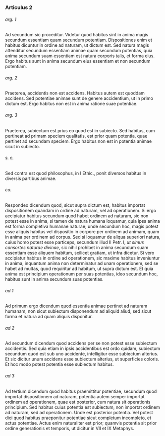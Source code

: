 ### Articulus 2

###### arg. 1
Ad secundum sic proceditur. Videtur quod habitus sint in anima magis secundum essentiam quam secundum potentiam. Dispositiones enim et habitus dicuntur in ordine ad naturam, ut dictum est. Sed natura magis attenditur secundum essentiam animae quam secundum potentias, quia anima secundum suam essentiam est natura corporis talis, et forma eius. Ergo habitus sunt in anima secundum eius essentiam et non secundum potentiam.

###### arg. 2
Praeterea, accidentis non est accidens. Habitus autem est quoddam accidens. Sed potentiae animae sunt de genere accidentium, ut in primo dictum est. Ergo habitus non est in anima ratione suae potentiae.

###### arg. 3
Praeterea, subiectum est prius eo quod est in subiecto. Sed habitus, cum pertineat ad primam speciem qualitatis, est prior quam potentia, quae pertinet ad secundam speciem. Ergo habitus non est in potentia animae sicut in subiecto.

###### s. c.
Sed contra est quod philosophus, in I Ethic., ponit diversos habitus in diversis partibus animae.

###### co.
Respondeo dicendum quod, sicut supra dictum est, habitus importat dispositionem quandam in ordine ad naturam, vel ad operationem. Si ergo accipiatur habitus secundum quod habet ordinem ad naturam, sic non potest esse in anima, si tamen de natura humana loquamur, quia ipsa anima est forma completiva humanae naturae; unde secundum hoc, magis potest esse aliquis habitus vel dispositio in corpore per ordinem ad animam, quam in anima per ordinem ad corpus. Sed si loquamur de aliqua superiori natura, cuius homo potest esse particeps, secundum illud II Petr. I, *ut simus consortes naturae divinae*, sic nihil prohibet in anima secundum suam essentiam esse aliquem habitum, scilicet gratiam, ut infra dicetur. Si vero accipiatur habitus in ordine ad operationem, sic maxime habitus inveniuntur in anima, inquantum anima non determinatur ad unam operationem, sed se habet ad multas, quod requiritur ad habitum, ut supra dictum est. Et quia anima est principium operationum per suas potentias, ideo secundum hoc, habitus sunt in anima secundum suas potentias.

###### ad 1
Ad primum ergo dicendum quod essentia animae pertinet ad naturam humanam, non sicut subiectum disponendum ad aliquid aliud, sed sicut forma et natura ad quam aliquis disponitur.

###### ad 2
Ad secundum dicendum quod accidens per se non potest esse subiectum accidentis. Sed quia etiam in ipsis accidentibus est ordo quidam, subiectum secundum quod est sub uno accidente, intelligitur esse subiectum alterius. Et sic dicitur unum accidens esse subiectum alterius, ut superficies coloris. Et hoc modo potest potentia esse subiectum habitus.

###### ad 3
Ad tertium dicendum quod habitus praemittitur potentiae, secundum quod importat dispositionem ad naturam, potentia autem semper importat ordinem ad operationem, quae est posterior, cum natura sit operationis principium. Sed habitus cuius potentia est subiectum, non importat ordinem ad naturam, sed ad operationem. Unde est posterior potentia. Vel potest dici quod habitus praeponitur potentiae sicut completum incompleto, et actus potentiae. Actus enim naturaliter est prior; quamvis potentia sit prior ordine generationis et temporis, ut dicitur in VII et IX Metaphys.

